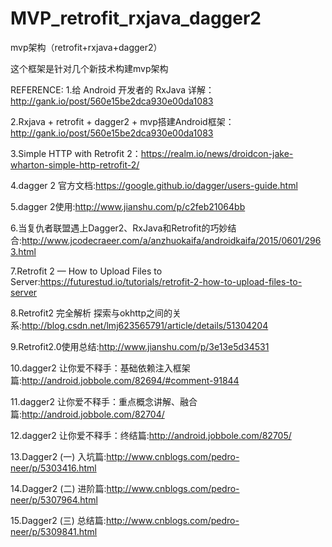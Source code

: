 # MVP_retrofit_rxjava_dagger2
mvp架构（retrofit+rxjava+dagger2）

这个框架是针对几个新技术构建mvp架构

REFERENCE:
1.给 Android 开发者的 RxJava 详解：http://gank.io/post/560e15be2dca930e00da1083

2.Rxjava + retrofit + dagger2 + mvp搭建Android框架：http://gank.io/post/560e15be2dca930e00da1083

3.Simple HTTP with Retrofit 2：https://realm.io/news/droidcon-jake-wharton-simple-http-retrofit-2/

4.dagger 2 官方文档:https://google.github.io/dagger/users-guide.html

5.dagger 2使用:http://www.jianshu.com/p/c2feb21064bb

6.当复仇者联盟遇上Dagger2、RxJava和Retrofit的巧妙结合:http://www.jcodecraeer.com/a/anzhuokaifa/androidkaifa/2015/0601/2963.html

7.Retrofit 2 — How to Upload Files to Server:https://futurestud.io/tutorials/retrofit-2-how-to-upload-files-to-server

8.Retrofit2 完全解析 探索与okhttp之间的关系:http://blog.csdn.net/lmj623565791/article/details/51304204

9.Retrofit2.0使用总结:http://www.jianshu.com/p/3e13e5d34531

10.dagger2 让你爱不释手：基础依赖注入框架篇:http://android.jobbole.com/82694/#comment-91844

11.dagger2 让你爱不释手：重点概念讲解、融合篇:http://android.jobbole.com/82704/

12.dagger2 让你爱不释手：终结篇:http://android.jobbole.com/82705/

13.Dagger2 (一) 入坑篇:http://www.cnblogs.com/pedro-neer/p/5303416.html

14.Dagger2 (二) 进阶篇:http://www.cnblogs.com/pedro-neer/p/5307964.html

15.Dagger2 (三) 总结篇:http://www.cnblogs.com/pedro-neer/p/5309841.html
